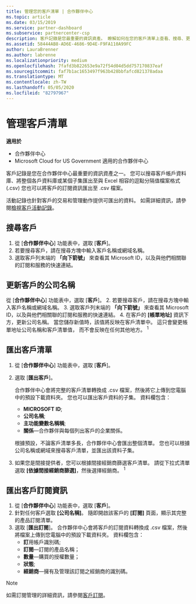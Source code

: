 ```yaml
---
title: 管理您的客戶清單 | 合作夥伴中心
ms.topic: article
ms.date: 03/15/2019
ms.service: partner-dashboard
ms.subservice: partnercenter-csp
description: 客戶記錄是您最重要的資訊資產。 瞭解如何在您的客戶清單上查看、搜尋、更新及匯出資訊。
ms.assetid: 58444AB8-AD6E-4686-9D4E-F9FA110A99FC
author: LauraBrenner
ms.author: labrenne
ms.localizationpriority: medium
ms.openlocfilehash: 7fafd3b822653e9a72f54d04d5dd757170837eaf
ms.sourcegitcommit: faf7b1ac1653497f963b428bbfafcd821378adaa
ms.translationtype: MT
ms.contentlocale: zh-TW
ms.lasthandoff: 05/05/2020
ms.locfileid: "82797967"
---
```

# <a name="manage-your-customer-list"></a>管理客戶清單

**適用於**

-  合作夥伴中心
-  Microsoft Cloud for US Government 適用的合作夥伴中心


客戶記錄是您在合作夥伴中心最重要的資訊資產之一。 您可以搜尋客戶帳戶資料庫、將整個各戶資料庫或某個子集匯出至與 Excel 相容的逗點分隔值檔案格式 (.csv) 您也可以將客戶的訂閱資訊匯出至 .csv 檔案。

活動記錄也針對客戶的交易和管理動作提供可匯出的資料。 如需詳細資訊，請參閱[檢視客戶活動記錄](activity-logs.md)。


## <a name="search-for-a-customer"></a>搜尋客戶

1.  從 [**合作夥伴中心**] 功能表中，選取 [**客戶**]。
2.  若要搜尋客戶，請在搜尋方塊中輸入客戶名稱或網域名稱。
3.  選取客戶列末端的 **「向下箭號」** 來查看其 Microsoft ID，以及與他們相關聯的訂閱和服務的快速連結。

## <a name="update-a-customers-company-name"></a>更新客戶的公司名稱

從 [**合作夥伴中心**] 功能表中，選取 [**客戶**]。
2.  若要搜尋客戶，請在搜尋方塊中輸入客戶名稱或網域名稱。
3.  選取客戶列末端的 **「向下箭號」** 來查看其 Microsoft ID，以及與他們相關聯的訂閱和服務的快速連結。
4.  在客戶的 **\[帳單地址\]** 資訊下方，更新公司名稱。 當您儲存新值時，該值將反映在客戶清單中。 這只會變更帳單地址公司名稱和客戶清單值， 而不會反映在任何其他地方。
<sup>1</sup>
## <a name="export-your-customer-list"></a>匯出客戶清單

1.  從 [**合作夥伴中心**] 功能表中，選取 [**客戶**]。
2.  選取 [**匯出客戶**]。

    合作夥伴中心會將完整的客戶清單轉換成 .csv 檔案，然後將它上傳到您電腦中的預設下載資料夾。 您也可以匯出客戶資料的子集。 資料欄包含：

    -   **MICROSOFT ID**;
    -   **公司名稱**;
    -   **主功能變數名稱稱**;
    -   **關係**—合作夥伴與每個列出客戶的企業關係。

    根據預設，不論客戶清單多長，合作夥伴中心會匯出整個清單。 您也可以根據公司名稱或網域來搜尋客戶清單，並匯出該資料子集。

3.  如果您是間接提供者，您可以根據間接經銷商篩選客戶清單。 請從下拉式清單選取 **\[依據間接經銷商篩選\]**，然後選擇經銷商。
<sup>1</sup>

## <a name="export-customer-subscription-information"></a>匯出客戶訂閱資訊

1.  從 [**合作夥伴中心**] 功能表中，選取 [**客戶**]。
2.  針對任何客戶選取 **\[公司名稱\]**。 隨即開啟該客戶的 **\[訂閱\]** 頁面，顯示其完整的產品訂閱清單。
3.  選取 [**匯出訂閱**]。 合作夥伴中心會將客戶的訂閱資料轉換成 .csv 檔案，然後將檔案上傳到您電腦中的預設下載資料夾。 資料欄包含：
    -   **訂**用帳戶識別碼;
    -   **訂閱**—訂閱的產品名稱；
    -   **數量**—購買的授權數量；
    -   **狀態**;
    -   **經銷商**—擁有及管理該訂閱之經銷商的識別碼。

> [!NOTE]  
> 如需訂閱管理的詳細資訊，請參閱[客戶訂閱](customer-subscriptions.md)。

     

 

 



